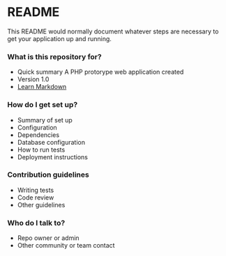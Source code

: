 # README #

This README would normally document whatever steps are necessary to get your application up and running.

### What is this repository for? ###

* Quick summary
A PHP protorype web application created
* Version
1.0
* [Learn Markdown](https://bitbucket.org/tutorials/markdowndemo)

### How do I get set up? ###

* Summary of set up
* Configuration
* Dependencies
* Database configuration
* How to run tests
* Deployment instructions

### Contribution guidelines ###

* Writing tests
* Code review
* Other guidelines

### Who do I talk to? ###

* Repo owner or admin
* Other community or team contact